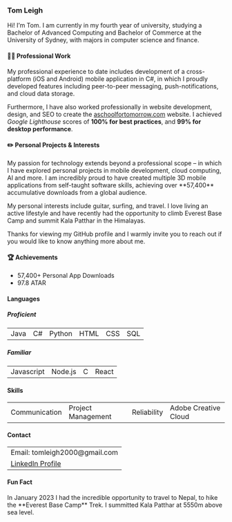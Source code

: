 <h3>Tom Leigh</h3>

Hi! I’m Tom. I am currently in my fourth year of university, studying a Bachelor of Advanced Computing and Bachelor of Commerce at the University of Sydney, with majors in computer science and finance.

<h4>👨‍💻 Professional Work</h4>
My professional experience to date includes development of a cross-platform (iOS and Android) mobile application in C#, in which I proudly developed features including peer-to-peer messaging, push-notifications, and cloud data storage.

Furthermore, I have also worked professionally in website development, design, and SEO to create the [aschoolfortomorrow.com](https://www.aschoolfortomorrow.com) website. I achieved _Google Lighthouse_ scores of **100% for best practices**, and **99% for desktop performance**. 

<h4>✏️ Personal Projects & Interests</h4>
My passion for technology extends beyond a professional scope – in which I have explored personal projects in mobile development, cloud computing, AI and more. I am incredibly proud to have created multiple 3D mobile applications from self-taught software skills, achieving over **57,400** accumulative downloads from a global audience.

My personal interests include guitar, surfing, and travel. I love living an active lifestyle and have recently had the opportunity to climb Everest Base Camp and summit Kala Patthar in the Himalayas. 

Thanks for viewing my GitHub profile and I warmly invite you to reach out if you would like to know anything more about me.

<h4>🏆 Achievements</h4>
<ul>
  <li>57,400+ Personal App Downloads</li>
  <li>97.8 ATAR</li>
</ul>

<h4>Languages</h4>
<h5>Proficient</h5>
<table>
  <tr>
    <td>Java</td>
    <td>C#</td> 
    <td>Python</td>
    <td>HTML</td>
    <td>CSS</td> 
    <td>SQL</td>
  </tr>
</table>
<h5>Familiar</h5>
<table>
  <tr>
    <td>Javascript</td>
    <td>Node.js</td> 
    <td>C</td>
    <td>React</td>
  </tr>
</table>
  
<h4>Skills</h4>
  <table>
  <tr>
    <td>Communication</td>
    <td>Project Management</td> 
    <td>Reliability</td>
    <td>Adobe Creative Cloud</td>
  </tr>
</table>

<h4>Contact</h4>
  <table>
  <tr>
    <td>Email: tomleigh2000@gmail.com</td>
  </tr>
  <tr>
    <td><a href="www.linkedin.com/in/tomleigh2000">LinkedIn Profile</a></td>
  </tr>
</table>

<h4>Fun Fact</h4>
In January 2023 I had the incredible opportunity to travel to Nepal, to hike the **Everest Base Camp** Trek. I summitted Kala Patthar at 5550m above sea level.

  
<!---
tomleigh/tomleigh is a ✨ special ✨ repository because its `README.md` (this file) appears on your GitHub profile.
You can click the Preview link to take a look at your changes.
--->
